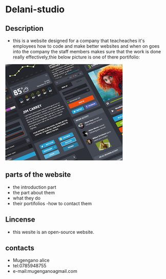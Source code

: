 # Delani-studio
## Description
- this is a website designed for a company that  teacheaches it's employees how to code and make better websites and when on goes into the company the staff members makes sure that the work is done really effectively,thie below picture is one of there portifolio:
<img src="images/work1.jpg">


## parts of the website

- the introduction part
- the part about them
- what they do
- their portifolios
-how to contact them


## Lincense
- this wesite is an open-source website.


## contacts

- Mugengano alice
- tel:0785948755
- e-mail:mugenganoagmail.com
